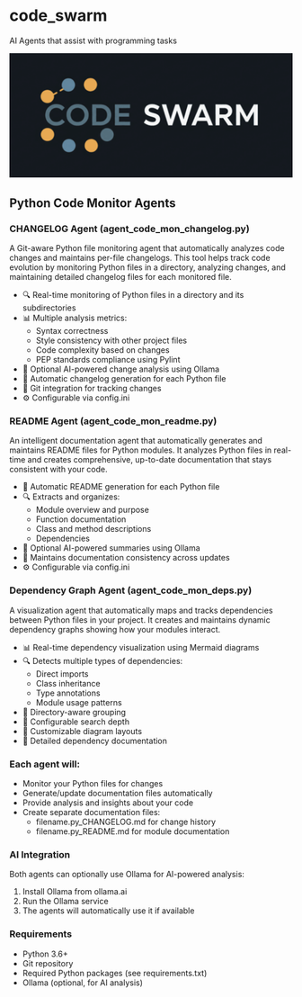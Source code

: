 # code_swarm
AI Agents that assist with programming tasks

![logo](logo.png)

## Python Code Monitor Agents

### CHANGELOG Agent (agent_code_mon_changelog.py)

A Git-aware Python file monitoring agent that automatically analyzes code changes and maintains per-file changelogs. This tool helps track code evolution by monitoring Python files in a directory, analyzing changes, and maintaining detailed changelog files for each monitored file.

- 🔍 Real-time monitoring of Python files in a directory and its subdirectories
- 📊 Multiple analysis metrics:
  - Syntax correctness
  - Style consistency with other project files
  - Code complexity based on changes
  - PEP standards compliance using Pylint
- 🤖 Optional AI-powered change analysis using Ollama
- 📝 Automatic changelog generation for each Python file
- 🔄 Git integration for tracking changes
- ⚙️ Configurable via config.ini

### README Agent (agent_code_mon_readme.py)

An intelligent documentation agent that automatically generates and maintains README files for Python modules. It analyzes Python files in real-time and creates comprehensive, up-to-date documentation that stays consistent with your code.

- 📝 Automatic README generation for each Python file
- 🔍 Extracts and organizes:
  - Module overview and purpose
  - Function documentation
  - Class and method descriptions
  - Dependencies
- 🤖 Optional AI-powered summaries using Ollama
- 🔄 Maintains documentation consistency across updates
- ⚙️ Configurable via config.ini

### Dependency Graph Agent (agent_code_mon_deps.py)

A visualization agent that automatically maps and tracks dependencies between Python files in your project. It creates and maintains dynamic dependency graphs showing how your modules interact.

- 📊 Real-time dependency visualization using Mermaid diagrams
- 🔍 Detects multiple types of dependencies:
  - Direct imports
  - Class inheritance
  - Type annotations
  - Module usage patterns
- 📁 Directory-aware grouping
- 🌳 Configurable search depth
- 🎨 Customizable diagram layouts
- 📝 Detailed dependency documentation

### Each agent will:

- Monitor your Python files for changes
- Generate/update documentation files automatically
- Provide analysis and insights about your code
- Create separate documentation files:
  - filename.py_CHANGELOG.md for change history
  - filename.py_README.md for module documentation

### AI Integration

Both agents can optionally use Ollama for AI-powered analysis:

1. Install Ollama from ollama.ai
2. Run the Ollama service
3. The agents will automatically use it if available

### Requirements

- Python 3.6+
- Git repository
- Required Python packages (see requirements.txt)
- Ollama (optional, for AI analysis)
